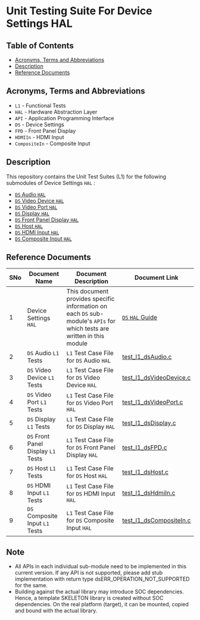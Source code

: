 # Unit Testing Suite For Device Settings HAL

## Table of Contents

- [Acronyms, Terms and Abbreviations](#acronyms-terms-and-abbreviations)
- [Description](#description)
- [Reference Documents](#reference-documents)

## Acronyms, Terms and Abbreviations

- `L1`  - Functional Tests
- `HAL` - Hardware Abstraction Layer
- `API` - Application Programming Interface
- `DS`  - Device Settings
- `FPD` - Front Panel Display
- `HDMIIn` - HDMI Input
- `CompositeIn` - Composite Input

## Description

This repository contains the Unit Test Suites (L1) for the following submodules of Device Settings  `HAL` :

- [`DS` Audio `HAL`]( https://github.com/rdkcentral/rdk-halif-device_settings/blob/main/include/dsAudio.h )
- [`DS` Video Device `HAL`]( https://github.com/rdkcentral/rdk-halif-device_settings/blob/main/include/dsVideoDevice.h )
- [`DS` Video Port `HAL`]( https://github.com/rdkcentral/rdk-halif-device_settings/blob/main/include/dsVideoPort.h )
- [`DS` Display `HAL`]( https://github.com/rdkcentral/rdk-halif-device_settings/blob/main/include/dsDisplay.h )
- [`DS` Front Panel Display `HAL`]( https://github.com/rdkcentral/rdk-halif-device_settings/blob/main/include/dsFPD.h )
- [`DS` Host `HAL`]( https://github.com/rdkcentral/rdk-halif-device_settings/blob/main/include/dsHost.h )
- [`DS` HDMI Input `HAL`]( https://github.com/rdkcentral/rdk-halif-device_settings/blob/main/include/dsHdmiIn.h )
- [`DS` Composite Input `HAL`]( https://github.com/rdkcentral/rdk-halif-device_settings/blob/main/include/dsCompositeIn.h )

## Reference Documents

<!-- Need to update links to rdkcentral and point to branch main-->
|SNo|Document Name|Document Description|Document Link|
|---|-------------|--------------------|-------------|
|1|Device Settings `HAL`|This document provides specific information on each `DS` sub-module's `APIs` for which tests are written in this module|[`DS` `HAL` Guide]( https://github.com/rdkcentral/rdk-halif-device_settings/blob/main/docs/pages/README.md "Device Settings `HAL` Guide" )|
|2|`DS` Audio `L1` Tests |`L1` Test Case File for `DS` Audio `HAL` |[test_l1_dsAudio.c]( https://github.com/comcast-sky/rdk-components-haltest-devicesettings/blob/master/src/test_l1_dsAudio.c "test_l1_dsAudio.c" )|
|3|`DS` Video Device `L1` Tests |`L1` Test Case File for `DS` Video Device `HAL` |[test_l1_dsVideoDevice.c]( https://github.com/comcast-sky/rdk-components-haltest-devicesettings/blob/master/src/test_l1_dsVideoDevice.c "test_l1_dsVideoDevice.c" )|
|4|`DS` Video Port `L1` Tests |`L1` Test Case File for `DS` Video Port `HAL` |[test_l1_dsVideoPort.c]( https://github.com/comcast-sky/rdk-components-haltest-devicesettings/blob/master/src/test_l1_dsVideoPort.c "test_l1_dsVideoPort.c" )|
|5|`DS` Display `L1` Tests |`L1` Test Case File for `DS` Display `HAL` |[test_l1_dsDisplay.c]( https://github.com/comcast-sky/rdk-components-haltest-devicesettings/blob/master/src/test_l1_dsDisplay.c "test_l1_dsDisplay.c" )|
|6|`DS` Front Panel Display `L1` Tests |`L1` Test Case File for `DS` Front Panel Display `HAL` |[test_l1_dsFPD.c]( https://github.com/comcast-sky/rdk-components-haltest-devicesettings/blob/master/src/test_l1_dsFPD.c "test_l1_dsFPD.c" )|
|7|`DS` Host `L1` Tests |`L1` Test Case File for `DS` Host `HAL` |[test_l1_dsHost.c]( https://github.com/comcast-sky/rdk-components-haltest-devicesettings/blob/master/src/test_l1_dsHost.c "test_l1_dsHost.c" )|
|8|`DS` HDMI Input `L1` Tests |`L1` Test Case File for `DS` HDMI Input `HAL` |[test_l1_dsHdmiIn.c]( https://github.com/comcast-sky/rdk-components-haltest-devicesettings/blob/master/src/test_l1_dsHdmiIn.c "test_l1_dsHdmiIn.c" )|
|9|`DS` Composite Input `L1` Tests |`L1` Test Case File for `DS` Composite Input `HAL` |[test_l1_dsCompositeIn.c]( https://github.com/comcast-sky/rdk-components-haltest-devicesettings/blob/master/src/test_l1_dsCompositeIn.c "test_l1_dsCompositeIn.c" )|

## Note

- All APIs in each individual sub-module need to be implemented in this current version. If any API is not supported, please add stub implementation with return type dsERR_OPERATION_NOT_SUPPORTED for the same.
- Building against the actual library may introduce SOC dependencies. Hence, a template SKELETON library is created without SOC dependencies. On the real platform (target), it can be mounted, copied and bound with the actual library.